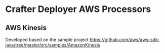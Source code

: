 # Crafter Deployer AWS Processors

## AWS Kinesis

Developed based on the sample project https://github.com/aws/aws-sdk-java/tree/master/src/samples/AmazonKinesis
